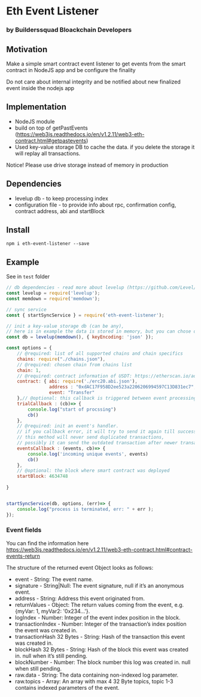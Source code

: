 # Eth Event Listener 

### by Builderssquad Bloackchain Developers

## Motivation

Make a simple smart contract event listener to get events from the smart contract in NodeJS app and be configure the finality

Do not care about internal integrity and be notified about new finalized event inside the nodejs app

## Implementation 

* NodeJS module
* build on top of getPastEvents (https://web3js.readthedocs.io/en/v1.2.11/web3-eth-contract.html#getpastevents)
* Used key-value storage DB to cache the data. if you delete the storage it will replay all transactions. 

Notice! Please use drive storage instead of memory in production


## Dependencies

* levelup db - to keep processing index
* configuration file - to provide info about rpc, confirmation config, contract address, abi and startBlock

## Install 

```
npm i eth-event-listener --save
```

## Example 

See in `test` folder 

``` Javascript
// db dependencies - read more about levelup (https://github.com/Level/awesome) to understand how to configure it
const levelup = require('levelup');
const memdown = require('memdown'); 

// sync service
const { startSyncService } = require('eth-event-listener');

// init a key-value storage db (can be any), 
// here is in example the data is stored in memory, but you can chose different storage
const db = levelup(memdown(), { keyEncoding: 'json' });

const options = {
    // @required: list of all supported chains and chain specifics
    chains: require("./chains.json"),
    // @required: chosen chain from chains list
    chain: 1,
    // @required: contract information of USDT: https://etherscan.io/address/0xdac17f958d2ee523a2206206994597c13d831ec7
    contract: { abi: require('./erc20.abi.json'),
                address : "0xdAC17F958D2ee523a2206206994597C13D831ec7",
                event: "Transfer"
    },// @optional: this callback is triggered between event processing circles, processing starts right after this script is finished
    trialCallback : (cb)=> {
        console.log("start of procssing")
        cb()
    },
    // @required: init an event's handler. 
    // if you callback error, it will try to send it again till success - this is mostly all what you need for your app :)
    // this method will never send duplicated transactions, 
    // possibly it can send the outdated transaction after newer transaction. it depends on blockchain node congested state. please follow the event sourcing pattern to replay such transactions
    eventsCallback : (events, cb)=> {
        console.log('incoming unique events', events)
        cb()
    },
    // @optional: the block where smart contract was deployed
    startBlock: 4634748
    
}


startSyncService(db, options, (err)=> {  
    console.log("process is terminated, err: " + err ); 
});

```

### Event fields

You can find the information here https://web3js.readthedocs.io/en/v1.2.11/web3-eth-contract.html#contract-events-return

The structure of the returned event Object looks as follows:

* event - String: The event name.
* signature - String|Null: The event signature, null if it’s an anonymous event.
* address - String: Address this event originated from.
* returnValues - Object: The return values coming from the event, e.g. {myVar: 1, myVar2: '0x234...'}.
* logIndex - Number: Integer of the event index position in the block.
* transactionIndex - Number: Integer of the transaction’s index position the event was created in.
* transactionHash 32 Bytes - String: Hash of the transaction this event was created in.
* blockHash 32 Bytes - String: Hash of the block this event was created in. null when it’s still pending.
* blockNumber - Number: The block number this log was created in. null when still pending.
* raw.data - String: The data containing non-indexed log parameter.
* raw.topics - Array: An array with max 4 32 Byte topics, topic 1-3 contains indexed parameters of the event.

